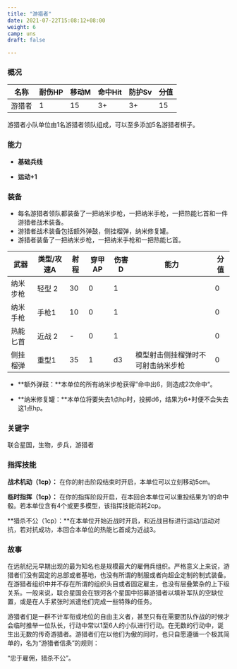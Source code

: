 ```yaml
---
title: "游猎者"
date: 2021-07-22T15:08:12+08:00
weight: 6
camp: uns
draft: false

---
```


### 概况

| 名称   | 耐伤HP | 移动M | 命中Hit | 防护Sv | 分值 |
| ------ | ------ | ----- | ------- | ------ | ---- |
| 游猎者 | 1      | 15    | 3+      | 3+     | 15   |

游猎者小队单位由1名游猎者领队组成，可以至多添加5名游猎者棋子。

### 能力

- **基础兵线**

- **运动+1**

### 装备

- 每名游猎者领队都装备了一把纳米步枪，一把纳米手枪，一把热能匕首和一件游猎者战术装备。
- 游猎者战术装备包括额外弹鼓，侧挂榴弹，纳米修复罐。
- 游猎者装备了一把纳米步枪，一把纳米手枪和一把热能匕首。

| 武器     | 类型/攻速A | 射程 | 穿甲AP | 伤害D | 能力                               | 分值 |
| -------- | ---------- | ---- | ------ | ----- | ---------------------------------- | ---- |
| 纳米步枪 | 轻型 2     | 30   | 0      | 1     |                                    | 0    |
| 纳米手枪 | 手枪1      | 10   | 0      | 1     |                                    | 0    |
| 热能匕首 | 近战 2     | -    | 0      | 1     |                                    | 0    |
| 侧挂榴弹 | 重型1      | 35   | 1      | d3    | 模型射击侧挂榴弹时不可射击纳米步枪 | 0    |

- **额外弹鼓：**本单位的所有纳米步枪获得”命中出6，则造成2次命中“。

- **纳米修复罐：**本单位将要失去1点hp时，投掷d6，结果为6+时便不会失去这1点hp。

### **关键字**

联合星国，生物，步兵，游猎者

### 指挥技能

**战术机动（1cp）：** 在你的射击阶段结束时开启，本单位可以立刻移动5cm。

**临时指挥（1cp）：** 在你的指挥阶段开启，在本回合本单位可以重投结果为1的命中骰。若本单位含有4个或更多模型，该指挥技能消耗2cp。

**猎杀不公（1cp）：**在本单位开始近战时开启，和近战目标进行运动/运动对抗，若对抗成功，本回合本单位的热能匕首成为近战3。

### 故事

  在远航纪元早期出现的最为知名也是规模最大的雇佣兵组织。严格意义上来说，游猎者们没有固定的总部或者基地，也没有所谓的制服或者向超企定制的制式装备。在游猎者组织中并不存在所谓的组织头目或者固定雇主，也没有层叠繁杂的上下级关系。一般来说，联合星国会在银河各个星国中招募游猎者以填补军队的空缺位置，或是在人手紧张时派遣他们完成一些特殊的任务。

  游猎者们是一群不计军衔或地位的自由主义者，甚至只有在需要团队作战的时候才会临时推举一位队长，行动中常以1至6人的小队进行行动。在无数的行动中，诞生出无数的传奇游猎者。游猎者们在以他们为傲的同时，也只自愿遵循一个极其简单的，名为“游猎者信条”的规则：

  “忠于雇佣，猎杀不公”。